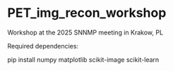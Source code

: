 # PET\_img\_recon\_workshop

Workshop at the 2025 SNNMP meeting in Krakow, PL



Required dependencies:

pip install numpy matplotlib scikit-image scikit-learn

